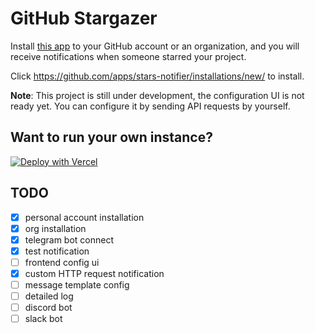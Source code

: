 # GitHub Stargazer

Install [this app](https://github.com/apps/stars-notifier) to your GitHub account or an organization, and you will receive notifications when someone starred your project.

Click https://github.com/apps/stars-notifier/installations/new/ to install.

**Note**: This project is still under development, the configuration UI is not ready yet. You can configure it by sending API requests by yourself.

## Want to run your own instance?

[![Deploy with Vercel](https://vercel.com/button)](https://vercel.com/new/clone?repository-url=https%3A%2F%2Fgithub.com%2Fj178%2Fgithub-stargazer&project-name=github-stargazer&repository-name=github-stargazer)

## TODO

- [x] personal account installation
- [x] org installation
- [x] telegram bot connect
- [x] test notification
- [ ] frontend config ui
- [x] custom HTTP request notification
- [ ] message template config
- [ ] detailed log
- [ ] discord bot
- [ ] slack bot
